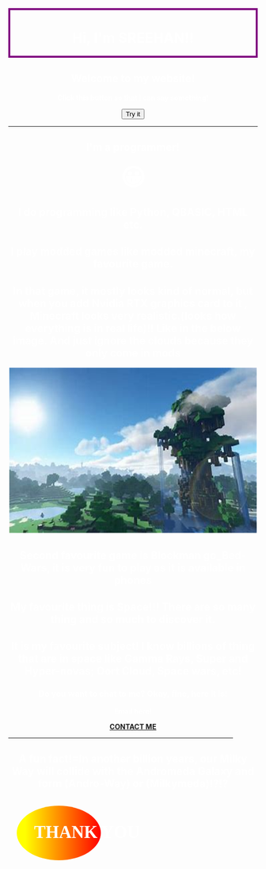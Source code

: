 <html>           
<head>  
<link rel = "icon" href = 
       "2.jpeg">
</head>
<body style= "background-repeat: no-repeat;background-size: 100% 100%" background="hd.jpg" text="#ffffff">
<title>Page Title</title>
<b> <div style="border: 4px solid purple"> <h1 align="center"> <span style="color:white"> Hi, I'm SREEHAN!! </span> </h1> </div>
       <span style ="color:white"> <h2> <center> Welcome to my website! </center> </h2> </span> 
 <center> <script>
  function myFunction() {
    document.getElementById("demo").innerHTML = "Hello Friend !!";
  }
  </script>
<p id="demo">Click this button so that I can say something!</p>
<button type="button" onclick="myFunction()">Try it</button> </center>
<hr size="10">
<h2 align="center"> <span style="color:white"> I'm a programmer! </span> </h2><center> <font size ="12"> &#128512;</font> </center>
<h2> <center> <span style="color:white"> I do programming like Python, QBASIC, HTML etc. </span> </center> </h2>
<p>
<h2> <center> <span style="color:white"> I play modded games like modded minecraft, my favourite game. </span> </center> </h2>
<h2> <center> <span style="color:white"> In that game, it mostly looks kind of normal, but when you add Nvidia RTX graphics card to it , Minecraft looks very realistic.(looks how everything is in real life)!! Like in the below image. And just ignore the clouds because they only come in mods  </span> </center> </h2>
<center> <img src="realminecraft.jpg" width="500" height="333"> </center>
<h2> <center> <span style="color:white"> Second favourite game is Blockman go_Bed-Wars, it is very fun to play as it is available in phones </span> </center> </h2>
<p>
<h2> <center> <font color ="white"> My favourite thing is Space!!! There are so many thing and so much to discover it. </font> </center> </h2>
<h2> <center> <span style="color:white"> It is my favourite subject! I know billions of thing that are in space like Gamma Rays, Super and Hyper-novas; Oort Cloud, Space wars, etc! </span> </center> </h2>
 <center> <div class="contact-me">                                                                                                                                       
            <h3 class="contact-title">Do you want to chat to me? Okay, fine, here it is!</h3>
       <p class="contact-message">Email here!</p>
       <a class="btn" href="mailto:asreehan@outlook.com">CONTACT ME</a>
          </div> 
          </center> <p>
</p>
<hr align="center" size="6" width="90%" Color="yellow">              
 <span style="color:white"> <h2> <center> A fun fact!=In another billion years, our Milky Way will collide with the Andromeda Galaxy and form (Andro-Way) or (Milkymeda)!?!? </center> </h2> </span> 
<center> <svg height="200" width="500">
  <defs>
    <linearGradient id="grad1" x1="10%" y1="0%" x2="100%" y2="0%">
      <stop offset="0%"
      style="stop-color:rgb(255,255,0);stop-opacity:1" />
      <stop offset="100%"
      style="stop-color:rgb(255,0,0);stop-opacity:1" />
    </linearGradient>
  </defs>
  <ellipse cx="100" cy="70" rx="85" ry="55" fill="url(#grad1)" />
  <text fill="#ffffff" font-size="35" font-family="Verdana"
        x="50" y="80">THANK YOU</text> </b>
</svg> </center>
     
                                                                                                                                          

